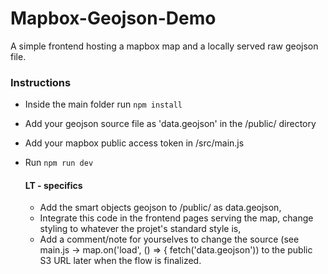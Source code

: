 # Mapbox-Geojson-Demo
A simple frontend hosting a mapbox map and a locally served raw geojson file.


### Instructions

- Inside the main folder run ```npm install```
- Add your geojson source file as 'data.geojson' in the /public/ directory
- Add your mapbox public access token in /src/main.js
- Run ```npm run dev```

  #### LT - specifics

  - Add the smart objects geojson to /public/ as data.geojson,
  - Integrate this code in the frontend pages serving the map, change styling to whatever the projet's standard style is,
  - Add a comment/note for yourselves to change the source (see main.js -> map.on('load', () => {
        fetch('data.geojson')) to the public S3 URL later when the flow is finalized.
